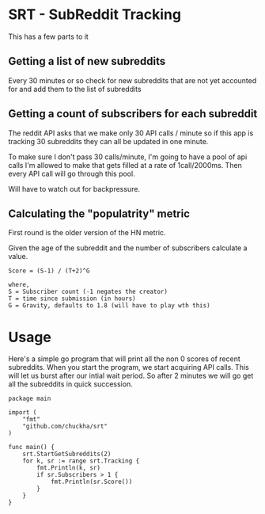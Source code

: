 # SRT - SubReddit Tracking

This has a few parts to it

## Getting a list of new subreddits

Every 30 minutes or so check for new subreddits that are not
yet accounted for and add them to the list of subreddits

## Getting a count of subscribers for each subreddit

The reddit API asks that we make only 30 API calls / minute so if this app
is tracking 30 subreddits they can all be updated in one minute.

To make sure I don't pass 30 calls/minute, I'm going to have a pool of api
calls I'm allowed to make that gets filled at a rate of 1call/2000ms.
Then every API call will go through this pool.

Will have to watch out for backpressure.

## Calculating the "populatrity" metric

First round is the older version of the HN metric.

Given the age of the subreddit and the number of subscribers calculate a value.

    Score = (S-1) / (T+2)^G

    where,
    S = Subscriber count (-1 negates the creator)
    T = time since submission (in hours)
    G = Gravity, defaults to 1.8 (will have to play wth this) 

# Usage

Here's a simple go program that will print all the non 0 scores of recent subreddits.
When you start the program, we start acquiring API calls. This will let us burst
after our intial wait period. So after 2 minutes we will go get all the subreddits in
quick succession.

    package main

    import (
    	"fmt"
	    "github.com/chuckha/srt"
	)

    func main() {
	    srt.StartGetSubreddits(2)
		for k, sr := range srt.Tracking {
	        fmt.Println(k, sr)
			if sr.Subscribers > 1 {
			    fmt.Println(sr.Score())
			}
		}
	}
